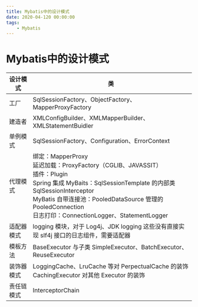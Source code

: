 ```yaml
---
title: Mybatis中的设计模式
date: 2020-04-120 00:00:00
tags:
    - Mybatis
---
```



# Mybatis中的设计模式  

<!-- 
MyBatis源码解读 9 种设计模式：
https://mp.weixin.qq.com/s/oIFZWXMj2z9lV6tf-nF2jQ
-->

|设计模式| 类|
|---|---|
|工厂 |SqlSessionFactory、ObjectFactory、MapperProxyFactory |
|建造者 |XMLConfigBuilder、XMLMapperBuilder、XMLStatementBuidler |
|单例模式 |SqlSessionFactory、Configuration、ErrorContext |
|代理模式 |绑定：MapperProxy<br/> 延迟加载：ProxyFactory（CGLIB、JAVASSIT）<br/> 插件：Plugin <br/>Spring 集成 MyBaits：SqlSessionTemplate 的内部类 SqlSessionInterceptor <br/>MyBatis 自带连接池：PooledDataSource 管理的 PooledConnection <br/>日志打印：ConnectionLogger、StatementLogger |
|适配器模式 |logging 模块，对于 Log4j、JDK logging 这些没有直接实现 slf4j 接口的日志组件，需要适配器 |
|模板方法 |BaseExecutor 与子类 SimpleExecutor、BatchExecutor、ReuseExecutor|
|装饰器模式 |LoggingCache、LruCache 等对 PerpectualCache 的装饰 <br/>CachingExecutor 对其他 Executor 的装饰 |
|责任链模式 |InterceptorChain|

